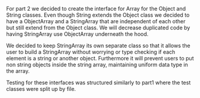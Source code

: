 For part 2 we decided to create the interface for Array for the Object and String classes. Even though String extends the Object class we decided to have a ObjectArray and a StringArray that are independent of each other but still extend from the Object class. We will decrease duplicated code by having StringArray use ObjectArray underneath the hood.

We decided to keep StringArray its own separate class so that it allows the user to build a StringArray without worrying or type checking if each element is a string or another object. Furthermore it will prevent users to put non string objects inside the string array, maintaining uniform data type in the array.

Testing for these interfaces was structured similarly to part1 where the test classes were split up by file.
